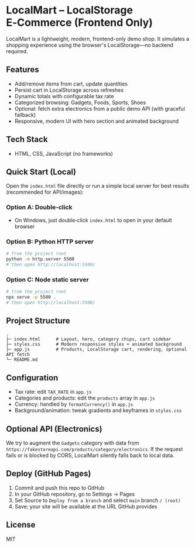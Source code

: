 # LocalMart – LocalStorage E‑Commerce (Frontend Only)

LocalMart is a lightweight, modern, frontend-only demo shop. It simulates a shopping experience using the browser's LocalStorage—no backend required.

## Features
- Add/remove items from cart, update quantities
- Persist cart in LocalStorage across refreshes
- Dynamic totals with configurable tax rate
- Categorized browsing: Gadgets, Foods, Sports, Shoes
- Optional: fetch extra electronics from a public demo API (with graceful fallback)
- Responsive, modern UI with hero section and animated background

## Tech Stack
- HTML, CSS, JavaScript (no frameworks)

## Quick Start (Local)
Open the `index.html` file directly or run a simple local server for best results (recommended for API/images):

### Option A: Double‑click
- On Windows, just double‑click `index.html` to open in your default browser

### Option B: Python HTTP server
```bash
# from the project root
python -m http.server 5500
# then open http://localhost:5500/
```

### Option C: Node static server
```bash
# from the project root
npx serve -p 5500 .
# then open http://localhost:5500/
```

## Project Structure
```
.
├─ index.html      # Layout, hero, category chips, cart sidebar
├─ styles.css      # Modern responsive styles + animated background
├─ app.js          # Products, LocalStorage cart, rendering, optional API fetch
└─ README.md
```

## Configuration
- Tax rate: edit `TAX_RATE` in `app.js`
- Categories and products: edit the `products` array in `app.js`
- Currency: handled by `formatCurrency()` in `app.js`
- Background/animation: tweak gradients and keyframes in `styles.css`

## Optional API (Electronics)
We try to augment the `Gadgets` category with data from `https://fakestoreapi.com/products/category/electronics`.
If the request fails or is blocked by CORS, LocalMart silently falls back to local data.

## Deploy (GitHub Pages)
1. Commit and push this repo to GitHub
2. In your GitHub repository, go to Settings → Pages
3. Set Source to `Deploy from a branch` and select `main` branch `/ (root)`
4. Save; your site will be available at the URL GitHub provides

## License
MIT
